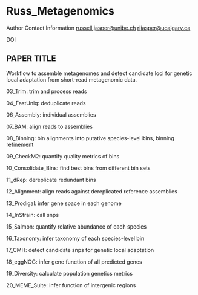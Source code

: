 # Russ_Metagenomics

Author Contact Information
russell.jasper@unibe.ch
rjjasper@ucalgary.ca


DOI

## PAPER TITLE

Workflow to assemble metagenomes and detect candidate loci for genetic local adaptation from short-read metagenomic data.

03_Trim: trim and process reads

04_FastUniq: deduplicate reads

06_Assembly: individual assemblies

07_BAM: align reads to assemblies

08_Binning: bin alignments into putative species-level bins, binning refinement

09_CheckM2: quantify quality metrics of bins

10_Consolidate_Bins: find best bins from different bin sets

11_dRep: dereplicate redundant bins

12_Alignment: align reads against dereplicated reference assemblies

13_Prodigal: infer gene space in each genome

14_InStrain: call snps

15_Salmon: quantify relative abundance of each species

16_Taxonomy: infer taxonomy of each species-level bin

17_CMH: detect candidate snps for genetic local adaptation

18_eggNOG: infer gene function of all predicted genes

19_Diversity: calculate population genetics metrics

20_MEME_Suite: infer function of intergenic regions

